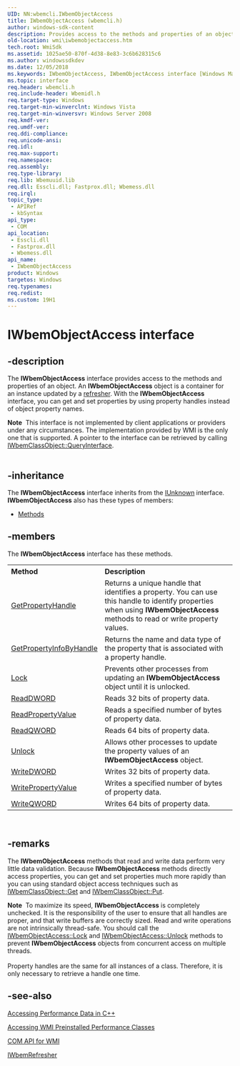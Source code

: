 ```yaml
---
UID: NN:wbemcli.IWbemObjectAccess
title: IWbemObjectAccess (wbemcli.h)
author: windows-sdk-content
description: Provides access to the methods and properties of an object.
old-location: wmi\iwbemobjectaccess.htm
tech.root: WmiSdk
ms.assetid: 1025ae50-870f-4d38-8e83-3c6b628315c6
ms.author: windowssdkdev
ms.date: 12/05/2018
ms.keywords: IWbemObjectAccess, IWbemObjectAccess interface [Windows Management Instrumentation], IWbemObjectAccess interface [Windows Management Instrumentation],described, _hmm_iwbemobjectaccess, wbemcli/IWbemObjectAccess, wmi.iwbemobjectaccess
ms.topic: interface
req.header: wbemcli.h
req.include-header: Wbemidl.h
req.target-type: Windows
req.target-min-winverclnt: Windows Vista
req.target-min-winversvr: Windows Server 2008
req.kmdf-ver: 
req.umdf-ver: 
req.ddi-compliance: 
req.unicode-ansi: 
req.idl: 
req.max-support: 
req.namespace: 
req.assembly: 
req.type-library: 
req.lib: Wbemuuid.lib
req.dll: Esscli.dll; Fastprox.dll; Wbemess.dll
req.irql: 
topic_type:
 - APIRef
 - kbSyntax
api_type:
 - COM
api_location:
 - Esscli.dll
 - Fastprox.dll
 - Wbemess.dll
api_name:
 - IWbemObjectAccess
product: Windows
targetos: Windows
req.typenames: 
req.redist: 
ms.custom: 19H1
---
```


# IWbemObjectAccess interface


## -description


The 
<b>IWbemObjectAccess</b> interface provides access to the methods and properties of an object.  An 
<b>IWbemObjectAccess</b> object is a container for an instance updated by a <a href="https://msdn.microsoft.com/en-us/library/Aa390834(v=VS.85).aspx">refresher</a>. With the 
<b>IWbemObjectAccess</b> interface, you can get and set properties by using property handles instead of object property names.
<div class="alert"><b>Note</b>  This interface is not implemented by client applications or providers under any circumstances. The implementation provided by WMI is the only one that is supported. A pointer to the interface can be retrieved by calling <a href="https://msdn.microsoft.com/en-us/library/ms682521(v=VS.85).aspx">IWbemClassObject::QueryInterface</a>.</div><div> </div>

## -inheritance

The <b xmlns:loc="http://microsoft.com/wdcml/l10n">IWbemObjectAccess</b> interface inherits from the <a href="https://msdn.microsoft.com/33f1d79a-33fc-4ce5-a372-e08bda378332">IUnknown</a> interface. <b>IWbemObjectAccess</b> also has these types of members:
<ul>
<li><a href="https://docs.microsoft.com/">Methods</a></li>
</ul>

## -members

The <b>IWbemObjectAccess</b> interface has these methods.
<table class="members" id="memberListMethods">
<tr>
<th align="left" width="37%">Method</th>
<th align="left" width="63%">Description</th>
</tr>
<tr data="declared;">
<td align="left" width="37%">
<a href="https://msdn.microsoft.com/889d90cd-f53f-460e-b1c2-ed2b87863d58">GetPropertyHandle</a>
</td>
<td align="left" width="63%">
Returns a unique handle that identifies a property. You can use this handle to identify properties when using 
<b>IWbemObjectAccess</b> methods to read or write property values.

</td>
</tr>
<tr data="declared;">
<td align="left" width="37%">
<a href="https://msdn.microsoft.com/a29157a8-50da-485d-a2b1-bf9645ba9963">GetPropertyInfoByHandle</a>
</td>
<td align="left" width="63%">
Returns the name and data type of the property that is associated with a property handle.

</td>
</tr>
<tr data="declared;">
<td align="left" width="37%">
<a href="https://msdn.microsoft.com/c2d4f821-aa6f-48d7-8645-192afe48c30c">Lock</a>
</td>
<td align="left" width="63%">
Prevents other processes from updating an 
<b>IWbemObjectAccess</b> object until it is unlocked.

</td>
</tr>
<tr data="declared;">
<td align="left" width="37%">
<a href="https://msdn.microsoft.com/5352dea3-6d10-42be-aa1e-786ace193827">ReadDWORD</a>
</td>
<td align="left" width="63%">
Reads 32 bits of property data.

</td>
</tr>
<tr data="declared;">
<td align="left" width="37%">
<a href="https://msdn.microsoft.com/878fa803-73dc-45ad-8d58-2decb7e316b2">ReadPropertyValue</a>
</td>
<td align="left" width="63%">
Reads a specified number of bytes of property data.

</td>
</tr>
<tr data="declared;">
<td align="left" width="37%">
<a href="https://msdn.microsoft.com/cb76eb26-e407-411a-9ccb-a03eaa8bf22e">ReadQWORD</a>
</td>
<td align="left" width="63%">
Reads 64 bits of property data.

</td>
</tr>
<tr data="declared;">
<td align="left" width="37%">
<a href="https://msdn.microsoft.com/a1b841b2-684e-4697-b802-b0534f752a13">Unlock</a>
</td>
<td align="left" width="63%">
Allows other processes to update the property values of an 
<b>IWbemObjectAccess</b> object.

</td>
</tr>
<tr data="declared;">
<td align="left" width="37%">
<a href="https://msdn.microsoft.com/a1716599-69ba-44fb-be68-b22578f6c6b2">WriteDWORD</a>
</td>
<td align="left" width="63%">
Writes 32 bits of property data.

</td>
</tr>
<tr data="declared;">
<td align="left" width="37%">
<a href="https://msdn.microsoft.com/2ac2b8b0-8b69-4f01-8017-ace82a382f40">WritePropertyValue</a>
</td>
<td align="left" width="63%">
Writes a specified number of bytes of property data.

</td>
</tr>
<tr data="declared;">
<td align="left" width="37%">
<a href="https://msdn.microsoft.com/f0d098b7-06f4-4a0a-8db9-fa1ef9be4468">WriteQWORD</a>
</td>
<td align="left" width="63%">
Writes 64 bits of property data.

</td>
</tr>
</table> 


## -remarks



The 
<b>IWbemObjectAccess</b> methods that read and write data perform very little data validation. Because 
<b>IWbemObjectAccess</b> methods directly access properties, you can get and set properties much more rapidly than you can using standard object access techniques such as 
<a href="https://msdn.microsoft.com/e4f6c28b-42d7-4109-803e-d3aac4d8509e">IWbemClassObject::Get</a> and 
<a href="https://msdn.microsoft.com/7b67739f-5c67-447a-a1a5-fad9ce3e857a">IWbemClassObject::Put</a>.

<div class="alert"><b>Note</b>  To maximize its speed, 
<b>IWbemObjectAccess</b> is completely unchecked. It is the responsibility of the user to ensure that all handles are proper, and that write buffers are correctly sized. Read and write operations are not intrinsically thread-safe. You should call the 
<a href="https://msdn.microsoft.com/c2d4f821-aa6f-48d7-8645-192afe48c30c">IWbemObjectAccess::Lock</a> and 
<a href="https://msdn.microsoft.com/a1b841b2-684e-4697-b802-b0534f752a13">IWbemObjectAccess::Unlock</a> methods to prevent 
<b>IWbemObjectAccess</b> objects from concurrent access on multiple threads.</div>
<div> </div>
Property handles are the same for all instances of a class. Therefore, it is only necessary to retrieve a handle one time.




## -see-also




<a href="https://msdn.microsoft.com/ee0a2ead-f53a-4651-a287-04a62eba3f84">Accessing Performance Data in C++</a>



<a href="https://msdn.microsoft.com/2158385f-d0dc-4102-84db-ce02d2b0ee53">Accessing WMI Preinstalled Performance Classes</a>



<a href="https://msdn.microsoft.com/5fa8f1b5-fd19-4d45-9b53-bc7089eecdb1">COM API for WMI</a>



<a href="https://msdn.microsoft.com/cd1d652a-f0ce-401c-9a5e-074e6bb4d9ed">IWbemRefresher</a>
 

 

